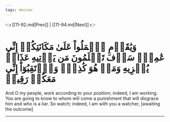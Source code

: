 ```yaml
---
tags: meccan
---
```


👈 [[11-92.md|Prev]] | [[11-94.md|Next]] 👉

# وَيَٰقَوۡمِ ٱعۡمَلُواْ عَلَىٰ مَكَانَتِكُمۡ إِنِّي عَٰمِلٞۖ سَوۡفَ تَعۡلَمُونَ مَن يَأۡتِيهِ عَذَابٞ يُخۡزِيهِ وَمَنۡ هُوَ كَٰذِبٞۖ وَٱرۡتَقِبُوٓاْ إِنِّي مَعَكُمۡ رَقِيبٞ

And O my people, work according to your position; indeed, I am working. You are going to know to whom will come a punishment that will disgrace him and who is a liar. So watch; indeed, I am with you a watcher, [awaiting the outcome]

---

